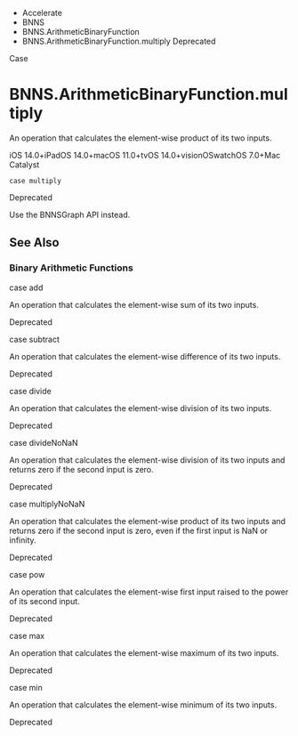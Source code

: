 

- Accelerate
- BNNS
- BNNS.ArithmeticBinaryFunction
-  BNNS.ArithmeticBinaryFunction.multiply Deprecated

Case

# BNNS.ArithmeticBinaryFunction.multiply

An operation that calculates the element-wise product of its two inputs.

iOS 14.0+iPadOS 14.0+macOS 11.0+tvOS 14.0+visionOSwatchOS 7.0+Mac Catalyst

``` source
case multiply
```

Deprecated

Use the BNNSGraph API instead.

## See Also

### Binary Arithmetic Functions

case add

An operation that calculates the element-wise sum of its two inputs.

Deprecated

case subtract

An operation that calculates the element-wise difference of its two inputs.

Deprecated

case divide

An operation that calculates the element-wise division of its two inputs.

Deprecated

case divideNoNaN

An operation that calculates the element-wise division of its two inputs and returns zero if the second input is zero.

Deprecated

case multiplyNoNaN

An operation that calculates the element-wise product of its two inputs and returns zero if the second input is zero, even if the first input is NaN or infinity.

Deprecated

case pow

An operation that calculates the element-wise first input raised to the power of its second input.

Deprecated

case max

An operation that calculates the element-wise maximum of its two inputs.

Deprecated

case min

An operation that calculates the element-wise minimum of its two inputs.

Deprecated

